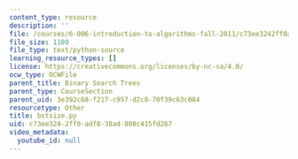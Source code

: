 ```yaml
---
content_type: resource
description: ''
file: /courses/6-006-introduction-to-algorithms-fall-2011/c73ee3242ff0adf838ad898c415fd267_bstsize.py
file_size: 1109
file_type: text/python-source
learning_resource_types: []
license: https://creativecommons.org/licenses/by-nc-sa/4.0/
ocw_type: OCWFile
parent_title: Binary Search Trees
parent_type: CourseSection
parent_uid: 3e392c68-f217-c957-d2c8-70f39c63c084
resourcetype: Other
title: bstsize.py
uid: c73ee324-2ff0-adf8-38ad-898c415fd267
video_metadata:
  youtube_id: null
---
```

